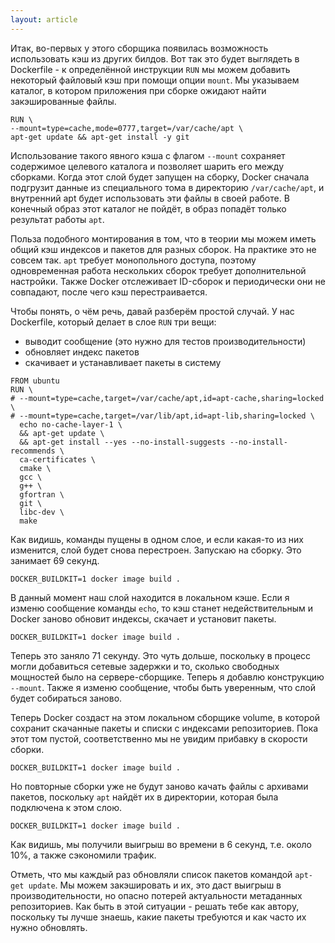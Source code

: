 ```yaml
---
layout: article
---
```

Итак, во-первых у этого сборщика появилась возможность использовать кэш из других билдов. Вот так это будет выглядеть в Dockerfile - к определённой инструкции `RUN` мы можем добавить некоторый файловый кэш при помощи опции `mount`. Мы указываем каталог, в котором приложения при сборке ожидают найти закэшированные файлы.

```
RUN \
--mount=type=cache,mode=0777,target=/var/cache/apt \
apt-get update && apt-get install -y git
```

Использование такого явного кэша с флагом `--mount` сохраняет содержимое целевого каталога и позволяет шарить его между сборками. Когда этот слой будет запущен на сборку, Docker сначала подгрузит данные из специального тома в директорию `/var/cache/apt`, и внутренний apt будет использовать эти файлы в своей работе. В конечный образ этот каталог не пойдёт, в образ попадёт только результат работы `apt`.

Польза подобного монтирования в том, что в теории мы можем иметь общий кэш индексов и пакетов для разных сборок. На практике это не совсем так. `apt` требует монопольного доступа, поэтому одновременная работа нескольких сборок требует дополнительной настройки. Также Docker отслеживает ID-сборок и периодически они не совпадают, после чего кэш перестраивается. 

Чтобы понять, о чём речь, давай разберём простой случай. У нас Dockerfile, который делает в слое `RUN` три вещи: 

- выводит сообщение (это нужно для тестов производительности)
- обновляет индекс пакетов
- скачивает и устанавливает пакеты в систему

```
FROM ubuntu
RUN \
# --mount=type=cache,target=/var/cache/apt,id=apt-cache,sharing=locked \
# --mount=type=cache,target=/var/lib/apt,id=apt-lib,sharing=locked \
  echo no-cache-layer-1 \
  && apt-get update \
  && apt-get install --yes --no-install-suggests --no-install-recommends \
  ca-certificates \
  cmake \
  gcc \
  g++ \
  gfortran \
  git \
  libc-dev \
  make 

```

Как видишь, команды пущены в одном слое, и если какая-то из них изменится, слой будет снова перестроен. Запускаю на сборку. Это занимает 69 секунд.

```
DOCKER_BUILDKIT=1 docker image build .
```

В данный момент наш слой находится в локальном кэше. Если я изменю сообщение команды `echo`, то кэш станет недействительным и Docker заново обновит индексы, скачает и установит пакеты.

```
DOCKER_BUILDKIT=1 docker image build .
```

Теперь это заняло 71 секунду. Это чуть дольше, поскольку в процесс могли добавиться сетевые задержки и то, сколько свободных мощностей было на сервере-сборщике. Теперь я добавлю конструкцию `--mount`. Также я изменю сообщение, чтобы быть уверенным, что слой будет собираться заново.

Теперь Docker создаст на этом локальном сборщике volume, в которой сохранит скачанные пакеты и списки с индексами репозиториев. Пока этот том пустой, соответственно мы не увидим прибавку в скорости сборки.

```
DOCKER_BUILDKIT=1 docker image build .
```

Но повторные сборки уже не будут заново качать файлы с архивами пакетов, поскольку `apt` найдёт их в директории, которая была подключена к этом слою.

```
DOCKER_BUILDKIT=1 docker image build .
```

Как видишь, мы получили выигрыш во времени в 6 секунд, т.е. около 10%, а также сэкономили трафик. 

Отметь, что мы каждый раз обновляли список пакетов командой `apt-get update`. Мы можем закэшировать и их, это даст выигрыш в производительности, но опасно потерей актуальности метаданных репозиториев. Как быть в этой ситуации - решать тебе как автору, поскольку ты лучше знаешь, какие пакеты требуются и как часто их нужно обновлять.

